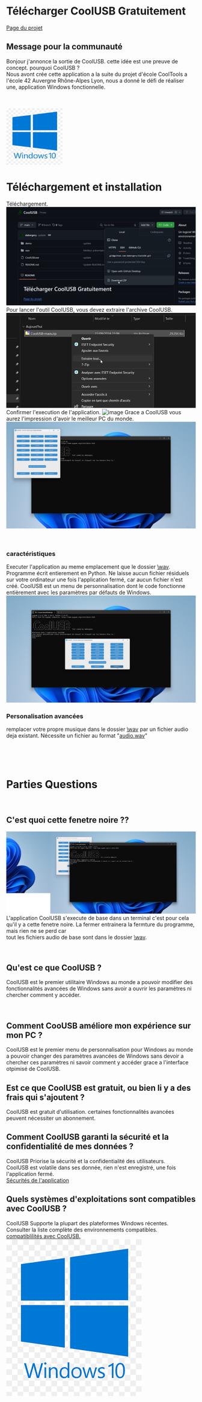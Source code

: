 <!DOCTYPE html>
<html lang="fr">
<head>
  <meta charset="utf-8">
  <link href="demo/style.css" rel="stylesheet">
  <h1>Télécharger CoolUSB Gratuitement</h1>
  <a href="https://github.com/dabergery/CoolUSB"  >Page du projet</a>
</head>
<body>
<h2>Message pour la communauté</h2>
  <p>
    Bonjour j'annonce la sortie de CoolUSB.
    cette idée est une preuve de concept.
    pourquoi CoolUSB ?<br>
    Nous avont crée cette application a la suite du projet d'école CoolTools a l'école 42 Auvergne Rhône-Alpes Lyon,
    nous a donné le défi de réaliser une, application Windows fonctionnelle.
  </p>
  <br>
  <br>
    <img src="demo/W.png" alt="Logo de Windows" width="150" height="150" >
  <h1>Téléchargement et installation</h1>
  <p>
    Téléchargement.
    <img src="demo/Downloadzip.jpg" alt="image" >
    Pour lancer l'outil CoolUSB, vous devez extraire l'archive CoolUSB.
    <img src="demo/extractionZIP.jpg" alt="image" >
    Confirmer l'execution de l'application.
    <img src="demo/Popup de securité.jpg" alt="image" >
    Grace a CoolUSB vous aurez l'impression d'avoir le meilleur PC du monde.
    <img src="demo/ouverture du programme CoolUSB.jpg" alt="image" >
  </p>
  <br>
  <h3>caractéristiques</h3>
  <p>
    Executer l'application au meme emplacement que le dossier <a href="https://github.com/dabergery/CoolUSB/">\wav</a>.
    Programme écrit entierement en Python.
    Ne laisse aucun fichier résiduels sur votre ordinateur une fois l'application fermé, car aucun fichier n'est créé.
    CoolUSB est un menu de personnalisation dont le code fonctionne entièrement avec les paramètres par défauts de Windows.
  <br>
    <img src="demo/Changer l'affichage sur geometrie 3.jpg" alt="image">
  </p>
  <h3>Personalisation avancées</h3>
  <p>
    remplacer votre propre musique dans le dossier  <a href="https://github.com/dabergery/CoolUSB/">\wav</a> par un fichier audio deja existant.
    Nécessite un fichier au format "<a href="https://en.wikipedia.org/wiki/WAV">audio.wav</a>"
  </p>
  <br>
  <br>
  <br>
  <h1>Parties Questions</h1>                 <!-- Parties Questions -->
  <br>
  <h2>C'est quoi cette fenetre noire ??</h2>
  <p>
    <img src="demo/Quel est cette fenetre.jpg" alt="image" >
    L'application CoolUSB s'execute de base dans un terminal c'est pour cela qu'il y a cette fenetre noire.
    La fermer entrainera la fermture du programme, mais rien ne se perd car<br>
    tout les fichiers audio de base sont dans le dossier <a href="https://github.com/dabergery/CoolUSB/">\wav</a>.
  </p>
  <br>
  <h2>Qu'est ce que CoolUSB ?</h2>
  <p>
    CoolUSB est le premier utilitaire Windows au monde a pouvoir modifier des fonctionnalités
    avancées de Windows sans avoir a ouvrir les paramètres ni chercher comment y accéder.
  </p>
  <br>
  <h2>Comment CooUSB améliore mon expérience sur mon PC ?</h2>
  <p>
    CoolUSB est le premier menu de personnalisation pour Windows au monde a pouvoir changer des paramètres avancées
    de Windows sans devoir a chercher ces paramètres ni savoir comment y accéder grace a l'interface otpimisé de CoolUSB.
</p>
  <h2>Est ce que CoolUSB est gratuit, ou bien li y a des frais qui s'ajoutent ?</h2>
  <p>
    CoolUSB est gratuit d'utilisation. certaines fonctionnalités avancées peuvent nécessiter un abonnement.
  </p>
  <h2>Comment CoolUSB garanti la sécurité et la confidentialité de mes données ?</h2>
  <p>
    CoolUSB Priorise la sécurité et la confidentialité des utilisateurs.<br> 
    CoolUSB est volatile dans ses donnée, rien n'est enregistré, une fois l'application fermé.<br>
    <a href="https://calyxos.org/docs/guide/security/location/">Sécurités de l'application</a><br>
  </p>
  <h2>Quels systèmes d'exploitations sont compatibles avec CoolUSB ?</h2>
  <p>
    CoolUSB Supporte la plupart des plateformes Windows récentes.<br>
    Consulter la liste complète des environnements compatibles. <br>
    <a href="https://learn.microsoft.com/fr-fr/windows/compatibility/">compatiblilités avec CoolUSB.</a><br>
    <img src="demo/W.png" alt="Logo de Windows">
  </p>

</body>
  
</html>
